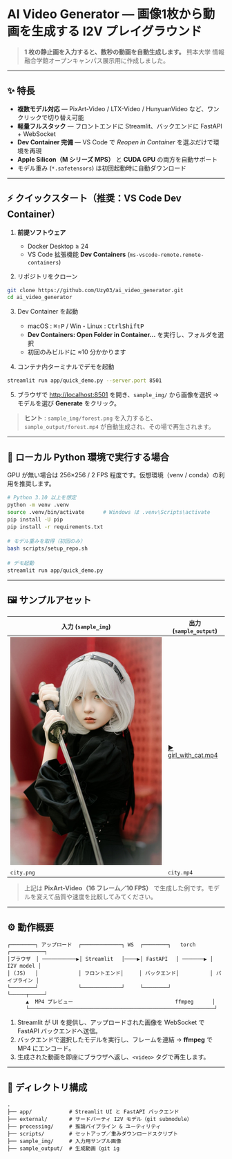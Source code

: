 # AI Video Generator — 画像1枚から動画を生成する I2V プレイグラウンド

> **1 枚の静止画を入力すると、数秒の動画を自動生成します。**
> 熊本大学 情報融合学館オープンキャンパス展示用に作成しました。

---

## ✨ 特長

* **複数モデル対応** — PixArt-Video / LTX-Video / HunyuanVideo など、ワンクリックで切り替え可能
* **軽量フルスタック** — フロントエンドに Streamlit、バックエンドに FastAPI + WebSocket
* **Dev Container 完備** — VS Code で *Reopen in Container* を選ぶだけで環境を再現
* **Apple Silicon（M シリーズ MPS）** と **CUDA GPU** の両方を自動サポート
* モデル重み (`*.safetensors`) は初回起動時に自動ダウンロード

---

## ⚡ クイックスタート（推奨：VS Code Dev Container）

1. **前提ソフトウェア**

   * Docker Desktop ≥ 24
   * VS Code 拡張機能 **Dev Containers** (`ms-vscode-remote.remote-containers`)
2. リポジトリをクローン

```bash
git clone https://github.com/Uzy03/ai_video_generator.git
cd ai_video_generator
```

3. Dev Container を起動

   * macOS : <kbd>⌘</kbd><kbd>⇧</kbd><kbd>P</kbd> / Win・Linux : <kbd>Ctrl</kbd><kbd>Shift</kbd><kbd>P</kbd>
   * **Dev Containers: Open Folder in Container…** を実行し、フォルダを選択
   * 初回のみビルドに ≈10 分かかります
4. コンテナ内ターミナルでデモを起動

```bash
streamlit run app/quick_demo.py --server.port 8501
```

5. ブラウザで [http://localhost:8501](http://localhost:8501) を開き、`sample_img/` から画像を選択 → モデルを選び **Generate** をクリック。

> **ヒント** : `sample_img/forest.png` を入力すると、`sample_output/forest.mp4` が自動生成され、その場で再生されます。

---

## 🐍 ローカル Python 環境で実行する場合

GPU が無い場合は 256×256 / 2 FPS 程度です。仮想環境（venv / conda）の利用を推奨します。

```bash
# Python 3.10 以上を想定
python -m venv .venv
source .venv/bin/activate      # Windows は .venv\Scripts\activate
pip install -U pip
pip install -r requirements.txt

# モデル重みを取得（初回のみ）
bash scripts/setup_repo.sh

# デモ起動
streamlit run app/quick_demo.py
```

---

## 🖼️ サンプルアセット

| 入力 (`sample_img`) | 出力 (`sample_output`) |
| ----------------- | -------------------- |
| ![girl_with_cat](sample_img/https---qiita-image-store.s3.ap-northeast-1.amazonaws.com-0-235259-92fc9bcb-49cd-4d54-b4ee-912e9da590c1.jpeg) | [▶︎ girl_with_cat.mp4](sample_output/video_output_0_a-young-girl-bravely-and_171198_544x448x113_0.mp4)       | `forest.mp4`         |
| `city.png`        | `city.mp4`           |

> 上記は **PixArt-Video（16 フレーム／10 FPS）** で生成した例です。モデルを変えて品質や速度を比較してみてください。

---

## ⚙️ 動作概要

```text
┌────────┐ アップロード  ┌─────────────┐ WS  ┌────────┐   torch   ┌───────────┐
│ブラウザ　│ ───────────▶│ Streamlit 　│────▶│ FastAPI 　│ ───────▶ │ I2V model │
│ (JS)   │             │ フロントエンド│     │ バックエンド│          │ パイプライン │
└────────┘             └─────────────┘     └────────┘          └─────┬─────┘
      ▲  MP4 プレビュー                                 ffmpeg      │
      └────────────────────────────────────────────────────────────┘
```

1. Streamlit が UI を提供し、アップロードされた画像を WebSocket で FastAPI バックエンドへ送信。
2. バックエンドで選択したモデルを実行し、フレームを連結 → **ffmpeg** で MP4 にエンコード。
3. 生成された動画を即座にブラウザへ返し、`<video>` タグで再生します。

---

## 📂 ディレクトリ構成

```text
.
├── app/            # Streamlit UI と FastAPI バックエンド
├── external/       # サードパーティ I2V モデル（git submodule）
├── processing/     # 推論パイプライン & ユーティリティ
├── scripts/        # セットアップ／重みダウンロードスクリプト
├── sample_img/     # 入力用サンプル画像
├── sample_output/  # 生成動画（git ig
```
